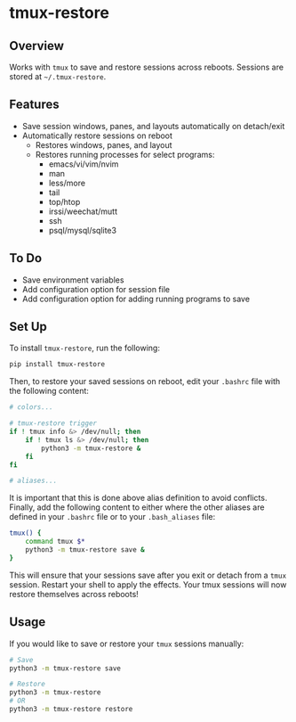 # tmux-restore

## Overview
Works with `tmux` to save and restore sessions across reboots. Sessions are stored at `~/.tmux-restore`.

## Features
- Save session windows, panes, and layouts automatically on detach/exit
- Automatically restore sessions on reboot
    - Restores windows, panes, and layout
    - Restores running processes for select programs:
        - emacs/vi/vim/nvim
        - man
        - less/more
        - tail
        - top/htop
        - irssi/weechat/mutt
        - ssh
        - psql/mysql/sqlite3

## To Do
- Save environment variables
- Add configuration option for session file
- Add configuration option for adding running programs to save

## Set Up
To install `tmux-restore`, run the following:
```bash
pip install tmux-restore
```
Then, to restore your saved sessions on reboot, edit your `.bashrc` file with the following content:
```bash
# colors...

# tmux-restore trigger
if ! tmux info &> /dev/null; then
    if ! tmux ls &> /dev/null; then
        python3 -m tmux-restore &
    fi
fi

# aliases...
```
It is important that this is done above alias definition to avoid conflicts.
Finally, add the following content to either where the other aliases are defined in your `.bashrc` file or to your `.bash_aliases` file:
```bash
tmux() {
    command tmux $*
    python3 -m tmux-restore save &
}
```
This will ensure that your sessions save after you exit or detach from a `tmux` session. Restart your shell to apply the effects.
Your tmux sessions will now restore themselves across reboots!

## Usage
If you would like to save or restore your `tmux` sessions manually:
```bash
# Save
python3 -m tmux-restore save

# Restore
python3 -m tmux-restore
# OR
python3 -m tmux-restore restore
```
